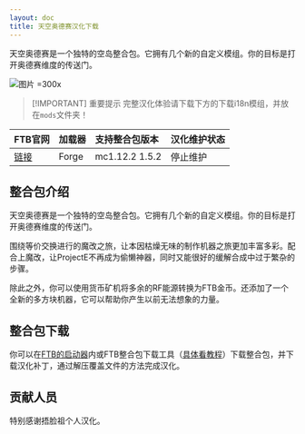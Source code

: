```yaml
---
layout: doc
title: 天空奥德赛汉化下载
---
```


天空奥德赛是一个独特的空岛整合包。它拥有几个新的自定义模组。你的目标是打开奥德赛维度的传送门。

![图片 =300x](https://media.forgecdn.net/avatars/196/438/636885315245071486.png)

> [!IMPORTANT] 重要提示
> 完整汉化体验请下载下方的下载i18n模组，并放在`mods`文件夹！

<DownloadLinks :methods="[
  { id: 'quark-lanzou', text: '下载汉化', icon: '/imgs/logo/logo_64.png', lanzouLink: 'https://vmhanhuazu.lanzouo.com/s/od', quarkLink: 'https://pan.quark.cn/s/64478aa54f27' },
  { id: 'gitee', text: 'FTB整合包下载工具', icon: '/imgs/svg/gitee.svg', link: 'https://gitee.com/flrscn/curse-the-beast/releases' },
  { id: 'curseforge', text: 'i18n自动汉化更新模组', icon: '/imgs/svg/curseforge.svg', link: 'https://www.curseforge.com/api/v1/mods/297404/files/7173159/download' },
  { id: 'github', text: 'Github仓库', icon: '/imgs/svg/github.svg', link: 'https://github.com/VM-Chinese-translate-group/FTB-Sky-Odyssey/' },
  { id: 'lazy', text: '懒汉下载', icon: '/imgs/lazydl.png', link: '' }
]" />

| FTB官网                                                           | 加载器 | 支持整合包版本 | 汉化维护状态 |
| :---------------------------------------------------------------- | :----- | :------------- | :----------- |
| [链接](https://www.feed-the-beast.com/modpacks/8-ftb-sky-odyssey) | Forge  | mc1.12.2 1.5.2 | 停止维护     |

## 整合包介绍

天空奥德赛是一个独特的空岛整合包。它拥有几个新的自定义模组。你的目标是打开奥德赛维度的传送门。

围绕等价交换进行的魔改之旅，让本因枯燥无味的制作机器之旅更加丰富多彩。配合上魔改，让ProjectE不再成为偷懒神器，同时又能很好的缓解合成中过于繁杂的步骤。

除此之外，你可以使用货币矿机将多余的RF能源转换为FTB金币。还添加了一个全新的多方块机器，它可以帮助你产生以前无法想象的力量。

## 整合包下载

你可以在[FTB的启动器](https://feed-the-beast.com/modpacks/123-ftb-neotech)内或FTB整合包下载工具（[具体看教程](https://www.bilibili.com/read/cv24344019)）下载整合包，并下载汉化补丁，通过解压覆盖文件的方法完成汉化。

## 贡献人员

特别感谢捂脸祖个人汉化。

<DocSupport />
